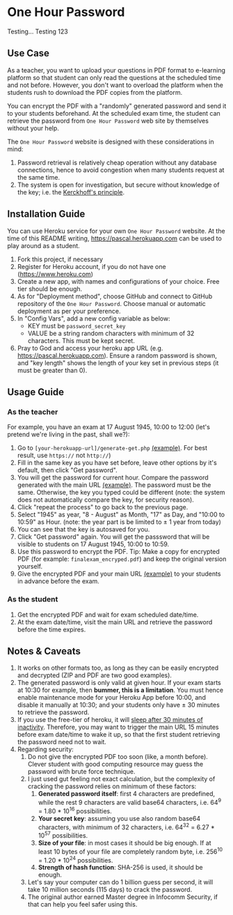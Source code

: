 # One Hour Password

Testing...
Testing 123

## Use Case

As a teacher, you want to upload your questions in PDF format to e-learning
platform so that student can only read the questions at the scheduled time and
not before. However, you don't want to overload the platform when the students
rush to download the PDF copies from the platform.

You can encrypt the PDF with a "randomly" generated password and send it to
your students beforehand. At the scheduled exam time, the student can retrieve
the password from `One Hour Password` web site by themselves without your help.

The `One Hour Password` website is designed with these considerations in mind:

1. Password retrieval is relatively cheap operation without any database connections, hence to avoid congestion when many students request at the same time.
2. The system is open for investigation, but secure without knowledge of the key; i.e. the [Kerckhoff's principle](https://en.wikipedia.org/wiki/Kerckhoffs%27s_principle).

## Installation Guide

You can use Heroku service for your own `One Hour Password` website. At the
time of this README writing, https://pascal.herokuapp.com can be used to play
around as a student.

1. Fork this project, if necessary
2. Register for Heroku account, if you do not have one (https://www.heroku.com)
3. Create a new app, with names and configurations of your choice. Free tier should be enough.
4. As for "Deployment method", choose GitHub and connect to GitHub repository of the `One Hour Password`. Choose manual or automatic deployment as per your preference.
5. In "Config Vars", add a new config variable as below:
	* KEY must be `password_secret_key`
	* VALUE be a string random characters with minimum of 32 characters. This must be kept secret.
6. Pray to God and access your heroku app URL (e.g. https://pascal.herokuapp.com). Ensure a random password is shown, and "key length" shows the length of your key set in previous steps (it must be greater than 0).

## Usage Guide

### As the teacher

For example, you have an exam at 17 August 1945, 10:00 to 12:00 (let's pretend we're living in the past, shall we?):

1. Go to `[your-herokuapp-url]/generate-get.php` [(example)](https://pascal.herokuapp.com/generate-get.php). For best result, use `https://` not `http://`)
2. Fill in the same key as you have set before, leave other options by it's default, then click "Get password".
3. You will get the password for current hour. Compare the password generated with the main URL [(example)](https://pascal.herokuapp.com). The password must be the same. Otherwise, the key you typed could be different (note: the system does not automatically compare the key, for security reason).
4. Click "repeat the process" to go back to the previous page.
5. Select "1945" as year, "8 - August" as Month, "17" as Day, and "10:00 to 10:59" as Hour. (note: the year part is be limited to &plusmn; 1 year from today)
6. You can see that the key is autosaved for you.
7. Click "Get password" again. You will get the passsword that will be visible to students on 17 August 1945, 10:00 to 10:59.
8. Use this password to encrypt the PDF. Tip: Make a copy for encrypted PDF (for example: `finalexam_encryped.pdf`) and keep the original version yourself.
9. Give the encrypted PDF and your main URL [(example)](https://pascal.herokuapp.com) to your students in advance before the exam.

### As the student

1. Get the encrypted PDF and wait for exam scheduled date/time.
2. At the exam date/time, visit the main URL and retrieve the password before the time expires.

## Notes & Caveats

1. It works on other formats too, as long as they can be easily encrypted and decrypted (ZIP and PDF are two good examples).
2. The generated password is only valid at given hour. If your exam starts at 10:30 for example, then **bummer, this is a limitation**. You must hence enable maintenance mode for your Heroku App before 10:00, and disable it manually at 10:30; and your students only have &plusmn; 30 minutes to retrieve the password.
3. If you use the free-tier of heroku, it will [sleep after 30 minutes of inactivity](https://www.heroku.com/pricing). Therefore, you may want to trigger the main URL 15 minutes before exam date/time to wake it up, so that the first student retrieving the password need not to wait. 
4. Regarding security:
    1. Do not give the encrypted PDF too soon (like, a month before). Clever student with good computing resource may guess the password with brute force technique.
    2. I just used gut feeling not exact calculation, but the complexity of cracking the password relies on minimum of these factors:
        1. **Generated password itself**: first 4 characters are predefined, while the rest 9 characters are valid base64 characters, i.e. 64<sup>9</sup> = 1.80 * 10<sup>16</sup> possibilities.
        2. **Your secret key**: assuming you use also random base64 characters, with minimum of 32 characters, i.e. 64<sup>32</sup> = 6.27 * 10<sup>57</sup> possibilities.
        3. **Size of your file**: in most cases it should be big enough. If at least 10 bytes of your file are completely random byte, i.e. 256<sup>10</sup> = 1.20 * 10<sup>24</sup> possibilities.
        4. **Strength of hash function**: SHA-256 is used, it should be enough.
    3. Let's say your computer can do 1 billion guess per second, it will take 10 million seconds (115 days) to crack the password.
    4. The original author earned Master degree in Infocomm Security, if that can help you feel safer using this.
